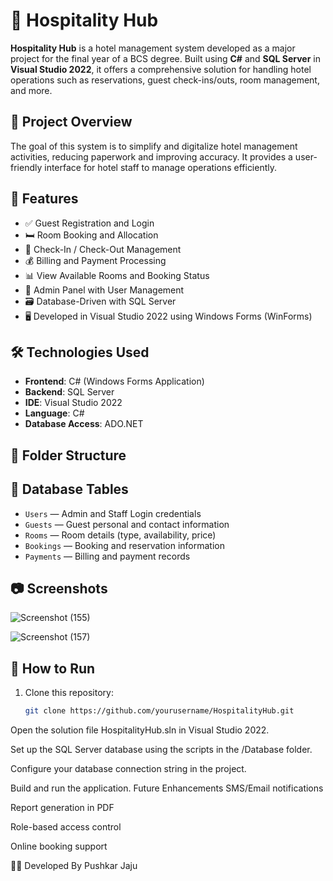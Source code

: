 # 🏨 Hospitality Hub

**Hospitality Hub** is a hotel management system developed as a major project for the final year of a BCS degree. Built using **C#** and **SQL Server** in **Visual Studio 2022**, it offers a comprehensive solution for handling hotel operations such as reservations, guest check-ins/outs, room management, and more.

## 📌 Project Overview

The goal of this system is to simplify and digitalize hotel management activities, reducing paperwork and improving accuracy. It provides a user-friendly interface for hotel staff to manage operations efficiently.

## 🚀 Features

- ✅ Guest Registration and Login
- 🛏️ Room Booking and Allocation
- 📆 Check-In / Check-Out Management
- 💰 Billing and Payment Processing
- 📊 View Available Rooms and Booking Status
- 🔐 Admin Panel with User Management
- 🗃️ Database-Driven with SQL Server
- 🖥️ Developed in Visual Studio 2022 using Windows Forms (WinForms)

## 🛠️ Technologies Used

- **Frontend**: C# (Windows Forms Application)
- **Backend**: SQL Server
- **IDE**: Visual Studio 2022
- **Language**: C#
- **Database Access**: ADO.NET

## 📂 Folder Structure


## 🧮 Database Tables

- `Users` — Admin and Staff Login credentials
- `Guests` — Guest personal and contact information
- `Rooms` — Room details (type, availability, price)
- `Bookings` — Booking and reservation information
- `Payments` — Billing and payment records

## 📷 Screenshots

![Screenshot (155)](https://github.com/user-attachments/assets/5061d227-26cf-44bc-8a50-248d2fdc79be)

![Screenshot (157)](https://github.com/user-attachments/assets/463bba58-bbe3-4d30-ae81-0422feb9aa06)

## 📌 How to Run

1. Clone this repository:
   ```bash
   git clone https://github.com/yourusername/HospitalityHub.git
Open the solution file HospitalityHub.sln in Visual Studio 2022.

Set up the SQL Server database using the scripts in the /Database folder.

Configure your database connection string in the project.

Build and run the application.
Future Enhancements
SMS/Email notifications

Report generation in PDF

Role-based access control

Online booking support

🙋‍♂️ Developed By
Pushkar Jaju

